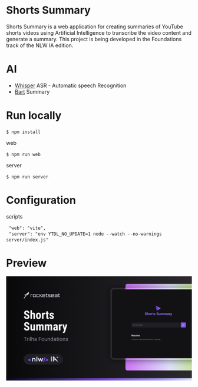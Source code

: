 # Shorts Summary

Shorts Summary is a web application for creating summaries of YouTube shorts videos using Artificial Intelligence to transcribe the video content and generate a summary. This project is being developed in the Foundations track of the NLW IA edition.

# AI

- [Whisper](https://openai.com/research/whisper)
    ASR - Automatic speech Recognition
- [Bart](https://huggingface.co/docs/transformers/model_doc/bart)
    Summary

# Run locally

```console
$ npm install 
```

web

```console
$ npm run web
```

server
```console
$ npm run server
```

# Configuration

scripts

```
 "web": "vite",
 "server": "env YTDL_NO_UPDATE=1 node --watch --no-warnings server/index.js"
```

# Preview

<img src='./assets/found-ai.png'>
